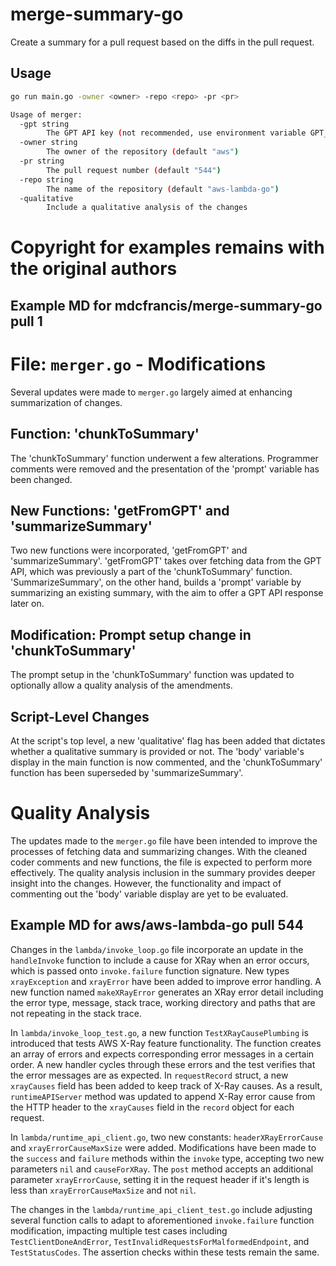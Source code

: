 # merge-summary-go
Create a summary for a pull request based on the diffs in the pull request.

## Usage
```bash
go run main.go -owner <owner> -repo <repo> -pr <pr>

Usage of merger:
  -gpt string
    	The GPT API key (not recommended, use environment variable GPT_AUTH)
  -owner string
    	The owner of the repository (default "aws")
  -pr string
    	The pull request number (default "544")
  -repo string
    	The name of the repository (default "aws-lambda-go")
  -qualitative
    	Include a qualitative analysis of the changes
```
# Copyright for examples remains with the original authors
## Example MD for mdcfrancis/merge-summary-go pull 1
# File: `merger.go` - Modifications

Several updates were made to `merger.go` largely aimed at enhancing summarization of changes.

## Function: 'chunkToSummary'

The 'chunkToSummary' function underwent a few alterations. Programmer comments were removed and the presentation of the 'prompt' variable has been changed.

## New Functions: 'getFromGPT' and 'summarizeSummary'

Two new functions were incorporated, 'getFromGPT' and 'summarizeSummary'. 'getFromGPT' takes over fetching data from the GPT API, which was previously a part of the 'chunkToSummary' function. 'SummarizeSummary', on the other hand, builds a 'prompt' variable by summarizing an existing summary, with the aim to offer a GPT API response later on.

## Modification: Prompt setup change in 'chunkToSummary'

The prompt setup in the 'chunkToSummary' function was updated to optionally allow a quality analysis of the amendments.

## Script-Level Changes

At the script's top level, a new 'qualitative' flag has been added that dictates whether a qualitative summary is provided or not. The 'body' variable's display in the main function is now commented, and the 'chunkToSummary' function has been superseded by 'summarizeSummary'.

# Quality Analysis

The updates made to the `merger.go` file have been intended to improve the processes of fetching data and summarizing changes. With the cleaned coder comments and new functions, the file is expected to perform more effectively. The quality analysis inclusion in the summary provides deeper insight into the changes. However, the functionality and impact of commenting out the 'body' variable display are yet to be evaluated.

## Example MD for aws/aws-lambda-go pull 544 

Changes in the `lambda/invoke_loop.go` file incorporate an update in the `handleInvoke` function to include a cause for XRay when an error occurs, which is passed onto `invoke.failure` function signature. New types `xrayException` and `xrayError` have been added to improve error handling. A new function named `makeXRayError` generates an XRay error detail including the error type, message, stack trace, working directory and paths that are not repeating in the stack trace.

In `lambda/invoke_loop_test.go`, a new function `TestXRayCausePlumbing` is introduced that tests AWS X-Ray feature functionality. The function creates an array of errors and expects corresponding error messages in a certain order. A new handler cycles through these errors and the test verifies that the error messages are as expected.
In `requestRecord` struct, a new `xrayCauses` field has been added to keep track of X-Ray causes. As a result, `runtimeAPIServer` method was updated to append X-Ray error cause from the HTTP header to the `xrayCauses` field in the `record` object for each request.

In `lambda/runtime_api_client.go`, two new constants: `headerXRayErrorCause` and `xrayErrorCauseMaxSize` were added. Modifications have been made to the `success` and `failure` methods within the `invoke` type, accepting two new parameters `nil` and `causeForXRay`. The `post` method accepts an additional parameter `xrayErrorCause`, setting it in the request header if it's length is less than `xrayErrorCauseMaxSize` and not `nil`.

The changes in the `lambda/runtime_api_client_test.go` include adjusting several function calls to adapt to aforementioned `invoke.failure` function modification, impacting multiple test cases including `TestClientDoneAndError`, `TestInvalidRequestsForMalformedEndpoint`, and `TestStatusCodes`. The assertion checks within these tests remain the same.